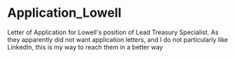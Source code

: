 # Application_Lowell
Letter of Application for Lowell's position of Lead Treasury Specialist. As they apparently did not want application letters, and I do not particularly like LinkedIn, this is my way to reach them in a better way
